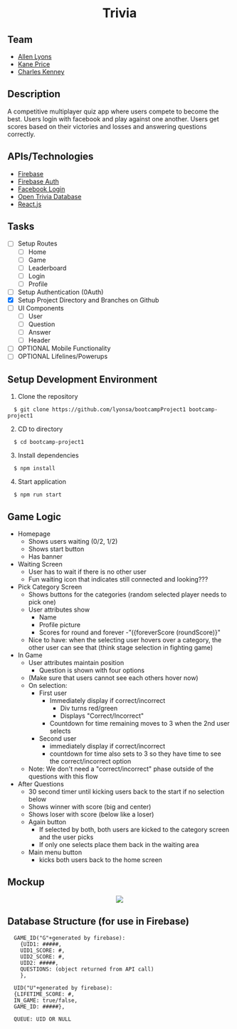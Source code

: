 <h1 align="center">Trivia</h1>

## Team
- [Allen Lyons](https://github.com/lyonsa)
- [Kane Price](https://github.com/pricekane)
- [Charles Kenney](https://github.com/charliekenney23)

## Description
A competitive multiplayer quiz app where users compete to become the best. Users login with facebook and play against one another. Users get scores based on their victories and losses and answering questions correctly.

## APIs/Technologies
- [Firebase](https://firebase.google.com/docs/)
- [Firebase Auth](https://firebase.google.com/docs/auth/)
- [Facebook Login](https://developers.facebook.com/docs/facebook-login/)
- [Open Trivia Database](https://opentdb.com/api_config.php)
- [React.js](https://reactjs.org/docs/hello-world.html)

## Tasks
- [ ] Setup Routes
  - [ ] Home
  - [ ] Game
  - [ ] Leaderboard
  - [ ] Login
  - [ ] Profile
- [ ] Setup Authentication (0Auth)
- [x] Setup Project Directory and Branches on Github
- [ ] UI Components
  - [ ] User
  - [ ] Question
  - [ ] Answer
  - [ ] Header
- [ ] OPTIONAL Mobile Functionality
- [ ] OPTIONAL Lifelines/Powerups

## Setup Development Environment
1. Clone the repository
```shell
  $ git clone https://github.com/lyonsa/bootcampProject1 bootcamp-project1
```
2. CD to directory
```shell
  $ cd bootcamp-project1
```
3. Install dependencies
```shell
  $ npm install
```
4. Start application
```shell
  $ npm run start
```

## Game Logic
- Homepage
  - Shows users waiting (0/2, 1/2)
  - Shows start button
  - Has banner
- Waiting Screen
  - User has to wait if there is no other user
  - Fun waiting icon that indicates still connected and looking???
- Pick Category Screen
  - Shows buttons for the categories (random selected player needs to pick one)
  - User attributes show
    - Name
    - Profile picture
    - Scores for round and forever -”({foreverScore (roundScore)}"
  - Nice to have: when the selecting user hovers over a category, the other user can see that (think stage selection in fighting game)
- In Game
  - User attributes maintain position
    - Question is shown with four options
  - (Make sure that users cannot see each others hover now)
  - On selection:
    - First user
      - Immediately display if correct/incorrect
        - Div turns red/green
        - Displays "Correct/Incorrect"
      - Countdown for time remaining moves to 3 when the 2nd user selects
    - Second user
      - immediately display if correct/incorrect
      - countdown for time also sets to 3 so they have time to see the correct/incorrect option
  - Note: We don't need a "correct/incorrect" phase outside of the questions with this flow
- After Questions
  - 30 second timer until kicking users back to the start if no selection below
  - Shows winner with score (big and center)
  - Shows loser with score (below like a loser)
  - Again button
    - If selected by both, both users are kicked to the category screen and the user picks
    - If only one selects place them back in the waiting area
  - Main menu button
    - kicks both users back to the home screen

## Mockup

<p align="center">
  <img src="assets/images/mockup.jpg">
</p>

## Database Structure (for use in Firebase)

```db:
  GAME_ID("G"+generated by firebase):
    {UID1: #####,
    UID1_SCORE: #,
    UID2_SCORE: #,
    UID2: #####,
    QUESTIONS: (object returned from API call)
    },
    
  UID("U"+generated by firebase):
  {LIFETIME_SCORE: #,
  IN_GAME: true/false,
  GAME_ID: #####},
  
  QUEUE: UID OR NULL
 ```
    
    
